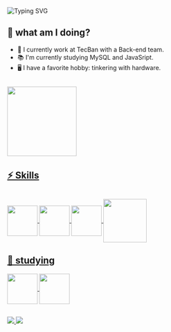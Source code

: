<!--
**NathanMenezess/NathanMenezess** is a ✨ _special_ ✨ repository because its `README.md` (this file) appears on your GitHub profile.

Here are some ideas to get you started:

- 🔭 I’m currently working on ...
- 🌱 I’m currently learning ...
- 👯 I’m looking to collaborate on ...
- 🤔 I’m looking for help with ...
- 💬 Ask me about ...
- 📫 How to reach me: ...
- 😄 Pronouns: ...
- ⚡ Fun fact: ...
-->
<div style="display: inline_block"
<a href="https://git.io/typing-svg"><img src="https://readme-typing-svg.herokuapp.com?font=Rubik+Moonrocks&size=35&duration=4000&pause=1500&color=7C4DFF&center=true&vCenter=true&width=800&lines=Welcome!+to+the+Nathan+Menezes+code+zone" alt="Typing SVG" /></a>
</div>


## 🤔 what am I doing?
- 💼 I currently work at TecBan with a Back-end team.
- 📚 I'm currently studying MySQL and JavaSript.
- 🖥️ I have a favorite hobby: tinkering with hardware.
##

<div>
    <a href="https://github.com/NathanMenezess">
    <img height="160em" src="https://github-readme-stats.vercel.app/api/top-langs/?username=NathanMenezess&layout=compact&langs_count=16&theme=dark"/>
</div>

## ⚡ Skills
<div style="display: inline_block"><br>
  <img align="center" height="70" src="https://cdn.jsdelivr.net/gh/devicons/devicon/icons/javascript/javascript-original.svg">
  <img align="center" height="70" src="https://cdn.jsdelivr.net/gh/devicons/devicon/icons/html5/html5-original.svg">
  <img align="center" height="70" src="https://cdn.jsdelivr.net/gh/devicons/devicon/icons/css3/css3-original.svg">
  <img align="center" height="100" src="https://cdn.jsdelivr.net/gh/devicons/devicon/icons/php/php-original.svg">
</div>

## 📓 studying
<div style="display: inline_block">
  <img align="center" height="70" src="https://cdn.jsdelivr.net/gh/devicons/devicon/icons/mysql/mysql-original-wordmark.svg"/>
  <img align="center" height="70" src="https://cdn.jsdelivr.net/gh/devicons/devicon/icons/javascript/javascript-original.svg" />
</div>

##

<div>
  <a href="https://www.linkedin.com/in/nathan-menezes-43a058281/"> 
      <img src="https://img.shields.io/badge/LinkedIn-0077B5?style=for-the-badge&logo=linkedin&logoColor=white"/> 
  </a>
  
  <a href = "mailto:menezesnathan61@gmail.com">
    <img src="https://img.shields.io/badge/-Gmail-%23333?style=for-the-badge&logo=gmail&logoColor=white" target="_blank">
  </a>
</div>

